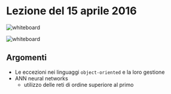 # Lezione del 15 aprile 2016

![whiteboard](https://goo.gl/photos/NY8V4AQRuh1NPU8g9)

![whiteboard](https://goo.gl/photos/Thb4n5K9wozbbAh4A)

## Argomenti

* Le eccezioni nei linguaggi `object-oriented` e la loro gestione
* ANN neural networks
  * utilizzo delle reti di ordine superiore al primo
